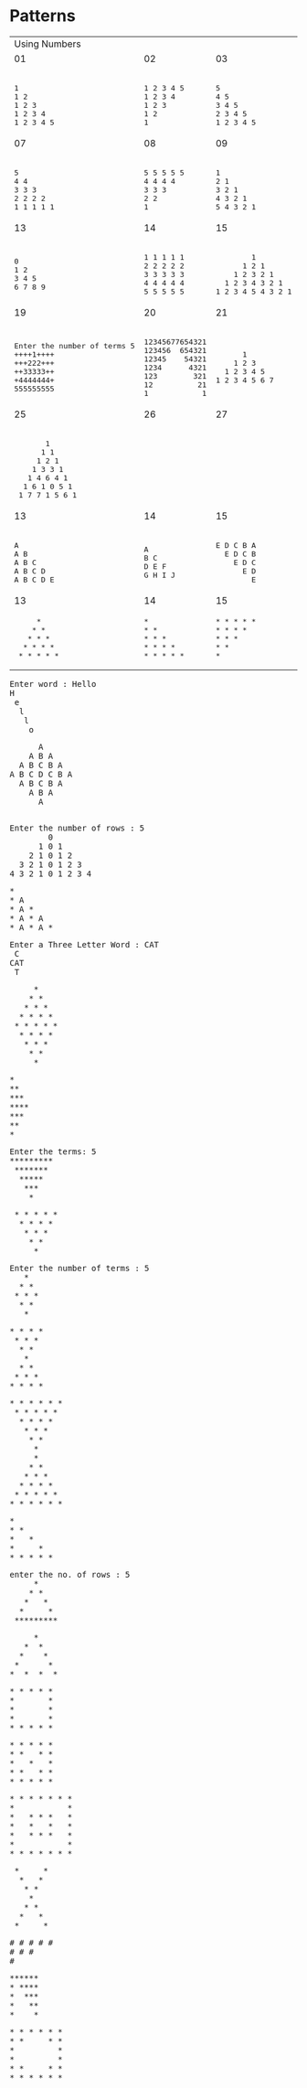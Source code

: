 # Patterns

<table>
  <tbody>
    <tr>
      <td colspan=6>Using Numbers</td>
    </tr>
    <tr>
      <td >01</td>
      <td >02</td>
      <td >03</td>
      <td >04</td>
      <td >05</td>
      <td >06</td>
    </tr>
    <tr>
<td><pre><!-- 01 -->
1 
1 2 
1 2 3 
1 2 3 4 
1 2 3 4 5 
</pre></td>
<td><pre><!-- 02 -->
1 2 3 4 5 
1 2 3 4 
1 2 3 
1 2 
1 
</pre></td>
<td><pre><!-- 03 -->
5 
4 5 
3 4 5 
2 3 4 5 
1 2 3 4 5 
</pre></td>
<td><pre><!-- 04 -->
1 2 3 4 5 
2 3 4 5 
3 4 5 
4 5 
5 
</pre></td>
<td><pre><!-- 05 -->
1 
2 2 
3 3 3 
4 4 4 4 
5 5 5 5 5 
</pre></td>
<td><pre><!-- 06 -->
1 1 1 1 1 
2 2 2 2 
3 3 3 
4 4 
5 
</pre></td>
    </tr>
    <tr>
      <td >07</td>
      <td >08</td>
      <td >09</td>
      <td >10</td>
      <td >11</td>
      <td >12</td>
    </tr>
    <tr>
<td><pre><!-- 07 -->
5
4 4 
3 3 3 
2 2 2 2 
1 1 1 1 1
</pre></td>
<td><pre><!-- 08 -->
5 5 5 5 5
4 4 4 4 
3 3 3 
2 2 
1
</pre></td>
<td><pre><!-- 09 -->
1
2 1
3 2 1
4 3 2 1
5 4 3 2 1
</pre></td>
<td><pre><!-- 10 -->
5 4 3 2 1
4 3 2 1
3 2 1
2 1
1
</pre></td>
<td><pre><!-- 11 -->
1
1 3
1 3 5
1 3 5 7
1 3 5 7 9
</pre></td>
<td><pre><!-- 12 -->
1 3 5 7 9
1 3 5 7
1 3 5
1 3 
1 
</pre></td>
    </tr>
    <tr>
      <td >13</td>
      <td >14</td>
      <td >15</td>
      <td >16</td>
      <td >17</td>
      <td >18</td>
    </tr>
    <tr>
<td><pre><!-- 00 -->
0
1 2
3 4 5
6 7 8 9
</pre></td>
<td><pre><!-- 00 -->
1 1 1 1 1 
2 2 2 2 2
3 3 3 3 3 
4 4 4 4 4
5 5 5 5 5
</pre></td>
<td ><pre><!-- 00 -->
        1
      1 2 1
    1 2 3 2 1
  1 2 3 4 3 2 1
1 2 3 4 5 4 3 2 1
</pre></td>
<td ></td>
    </tr>
    <tr>
      <td >19</td>
      <td >20</td>
      <td >21</td>
      <td >22</td>
      <td >23</td>
      <td >24</td>
    </tr>
    <tr>
<td ><pre><!-- 00 -->
Enter the number of terms 5
++++1++++
+++222+++
++33333++
+4444444+
555555555
</pre></td>
<td><pre><!-- 00 -->
12345677654321
123456  654321
12345    54321
1234      4321
123        321
12          21
1            1
</pre></td>
<td ><pre><!-- 00 -->
      1
    1 2 3
  1 2 3 4 5
1 2 3 4 5 6 7
</pre></td>
<td><pre><!-- 00 -->
0 
0 1 3
3 5 8 12
12 15 19 24 30 
</pre></td>
    </tr>
    <tr>
      <td >25</td>
      <td >26</td>
      <td >27</td>
      <td >28</td>
      <td >29</td>
      <td >30</td>
    </tr>
    <tr>
<td><pre><!-- 00 -->
       1 
      1 1
     1 2 1
    1 3 3 1
   1 4 6 4 1
  1 6 1 0 5 1
 1 7 7 1 5 6 1
</pre></td>
<td ></td>
    </tr>
    <tr>
      <td >13</td>
      <td >14</td>
      <td >15</td>
      <td >16</td>
      <td >17</td>
      <td >18</td>
    </tr>
    <tr>
<td><pre><!-- 00 -->
A
A B 
A B C 
A B C D 
A B C D E 
</pre></td>
<td><pre><!-- 00 -->
A 
B C 
D E F 
G H I J 
</pre></td>
<td><pre><!-- 00 -->
E D C B A
  E D C B
    E D C
      E D
        E
</pre></td>
<td><pre><!-- 00 -->
A B C D E
B C D E
C D E
D E
E
</pre></td>
<td><pre><!-- 00 -->
A A A A A 
C C C C
E E E
G G
I
</pre></td>
<td>
</td>
    </tr>
    <tr>
      <td >13</td>
      <td >14</td>
      <td >15</td>
      <td >16</td>
      <td >17</td>
      <td >18</td>
    </tr>
    <tr>
<td><pre>
     *
    * *
   * * *
  * * * *
 * * * * *
</pre></td>
<td><pre>
* 
* *
* * *
* * * *
* * * * *
</pre></td>
<td><pre>
* * * * *
* * * *
* * *
* *
*
</pre></td>
<td><pre>
     *
    * *
   * * *
  * * * *
 * * * * *
</pre></td>
    </tr>
  </tbody>
</table>


<pre>
Enter word : Hello
H
 e
  l
   l
    o
</pre>

<pre>
      A
    A B A
  A B C B A
A B C D C B A
  A B C B A
    A B A 
      A 
</pre>
<pre><!-- 00 -->
Enter the number of rows : 5
        0
      1 0 1
    2 1 0 1 2
  3 2 1 0 1 2 3
4 3 2 1 0 1 2 3 4
</pre>
<pre>
*
* A
* A *
* A * A
* A * A *
</pre>
<pre>Enter a Three Letter Word : CAT
 C 
CAT
 T 
</pre>
<pre>
     * 
    * *
   * * *
  * * * *
 * * * * *
  * * * *
   * * *
    * *
     *
</pre>

<pre>
*
**  
*** 
****
***
**
*
</pre>

<pre>
Enter the terms: 5
*********
 *******
  *****
   ***
    *
</pre>

<pre>
 * * * * * 
  * * * *
   * * *
    * *
     *
</pre>

<pre>
Enter the number of terms : 5
   * 
  * *
 * * *
  * *
   *
</pre>

<pre>
* * * * 
 * * *
  * *
   *
  * *
 * * *
* * * *
</pre>

<pre>
* * * * * * 
 * * * * *
  * * * *
   * * *
    * *
     *
     *
    * *
   * * *
  * * * *
 * * * * *
* * * * * *
</pre>

<pre>
* 
* *
*   *
*     *
* * * * *
</pre>

<pre>
enter the no. of rows : 5
     *
    * *
   *   *
  *     *
 *********
</pre>

<pre>
     *
   *  *
  *    *
 *      *
*  *  *  *
</pre>

<pre>
* * * * * 
*       *
*       *
*       *
* * * * *
</pre>

<pre>
* * * * * 
* *   * *
*   *   *
* *   * *
* * * * *
</pre>

<pre>
* * * * * * * 
*           *
*   * * *   *
*   *   *   *
*   * * *   *
*           *
* * * * * * *
</pre>

<pre>
 *     *
  *   *
   * *
    *
   * *
  *   *
 *     *
</pre>

<pre>
# # # # # 
# # #
#
</pre>

<pre>
******
* ****
*  ***
*   **
*    *
</pre>

<pre>
* * * * * * 
* *     * *
*         *
*         *
* *     * *
* * * * * *
</pre>